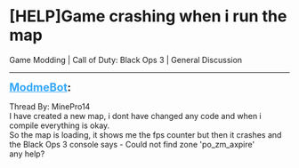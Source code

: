 # [HELP]Game crashing when i run the map
Game Modding | Call of Duty: Black Ops 3 | General Discussion

---
<strong style="font-size: 1.4em;"><span style="text-decoration: underline;text-decoration-color: #34a7f9;"><span style="color:#34a7f9;">ModmeBot</span></span>:</strong>

<p>Thread By: MinePro14<br />I have created a new map, i dont have changed any code and when i compile everything is okay.<br />So the map is loading, it shows me the fps counter but then it crashes and the Black Ops 3 console says - Could not find zone &#39;po_zm_axpire&#39;<br />any help?</p>
